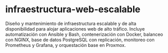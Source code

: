 # infraestructura-web-escalable
Diseño y mantenimiento de infraestructura escalable y de alta disponibilidad para alojar aplicaciones web de alto tráfico. Incluye automatización con Ansible y Bash, contenerización con Docker, balanceo con NGINX, base de datos PostgreSQL con replicación, monitoreo con Prometheus y Grafana, y orquestación base en Proxmox.

